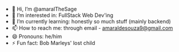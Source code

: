 - 👋 Hi, I’m @amaralTheSage
- 👀 I’m interested in: FullStack Web Dev'ing
- 🌱 I’m currently learning: honestly so much stuff (mainly backend)
- 📫 How to reach me: through email - amaraldesouza9@gmail.com
- 😄 Pronouns: he/him
- ⚡ Fun fact: Bob Marleys' lost child

<!---
amaralTheSage/amaralTheSage is a ✨ special ✨ repository because its `README.md` (this file) appears on your GitHub profile.
You can click the Preview link to take a look at your changes.
--->

